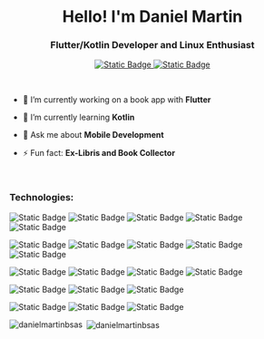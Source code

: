 <h1 align="center">Hello! I'm Daniel Martin</h1>
<h3 align="center">Flutter/Kotlin Developer and Linux Enthusiast</h3>

<p align="center">
  <a href="mailto:daniel.martin.bsas@gmail.com">
    <img alt="Static Badge" src="https://img.shields.io/badge/GMAIL-c71610?style=for-the-badge&logo=GMAIL&labelColor=black&color=c71610&link=daniel.martin.bsas%40gmail.com"> </a>
  <a href="https://www.linkedin.com/in/daniel-martin-machadinho/"> 
    <img alt="Static Badge" src="https://img.shields.io/badge/LINKEDIN-0077b5?style=for-the-badge&logo=LINKEDIN&logoColor=BLACK&labelColor=black"> </a>
</p>
<br>

- 🔭 I’m currently working on a book app with **Flutter**

- 🌱 I’m currently learning **Kotlin**

- 💬 Ask me about **Mobile Development**

- ⚡ Fun fact: **Ex-Libris and Book Collector**

<br>
<h3 align="left">Technologies:</h3>

![Static Badge](https://img.shields.io/badge/KOTLIN-B125EA?style=for-the-badge&logo=KOTLIN&logoColor=B125EA&labelColor=black) 
![Static Badge](https://img.shields.io/badge/ANDROID-3DDC84?style=for-the-badge&logo=android&logoColor=3DDC84&labelColor=black)
![Static Badge](https://img.shields.io/badge/DART-027DFD?style=for-the-badge&logo=DART&logoColor=027DFD&labelColor=black)
![Static Badge](https://img.shields.io/badge/FLUTTER-0553B1?style=for-the-badge&logo=flutter&logoColor=0553B1&labelColor=black)
![Static Badge](https://img.shields.io/badge/POSTMAN-ef5b25?style=for-the-badge&logo=POSTMAN&logoColor=ef5b25&labelColor=black)

![Static Badge](https://img.shields.io/badge/VSCODE-0078d7?style=for-the-badge&logo=VISUAL%20STUDIO%20CODE&logoColor=0078d7&labelColor=black)
![Static Badge](https://img.shields.io/badge/ANDROID%20STUDIO-3DDC84?style=for-the-badge&logo=ANDROID%20STUDIO&logoColor=3DDC84&labelColor=black)
![Static Badge](https://img.shields.io/badge/PYCHARM-333333?style=for-the-badge&logo=pycharm&logoColor=white&labelColor=black)
![Static Badge](https://img.shields.io/badge/GIT-f1502f?style=for-the-badge&logo=GIT&logoColor=f1502f&labelColor=black)
![Static Badge](https://img.shields.io/badge/GITHUB-4078c0?style=for-the-badge&logo=GITHUB&logoColor=4078c0&labelColor=black)

![Static Badge](https://img.shields.io/badge/LINUX-333333?style=for-the-badge&logo=LINUX&logoColor=white&labelColor=black)
![Static Badge](https://img.shields.io/badge/DOCKER-0db7ed?style=for-the-badge&logo=DOCKER&logoColor=0db7ed&labelColor=black)
![Static Badge](https://img.shields.io/badge/ANSIBLE-cc0000?style=for-the-badge&logo=ANSIBLE&logoColor=cc0000&labelColor=black)
![Static Badge](https://img.shields.io/badge/BASH-333333?style=for-the-badge&logo=gnubash&logoColor=WHITE&labelColor=black)

![Static Badge](https://img.shields.io/badge/PYTHON-4584b6?style=for-the-badge&logo=PYTHON&logoColor=4584b6&labelColor=black)
![Static Badge](https://img.shields.io/badge/POWER%20BI-F2C811?style=for-the-badge&logo=powerbi&logoColor=%23F2C811&labelColor=black)
![Static Badge](https://img.shields.io/badge/MYSQL-f29111?style=for-the-badge&logo=MYSQL&logoColor=f29111&labelColor=black)

![Static Badge](https://img.shields.io/badge/JAVA%20SCRIPT-f7df1e?style=for-the-badge&logo=javascript&logoColor=f7df1e&labelColor=black)
![Static Badge](https://img.shields.io/badge/HTML5-e34f26?style=for-the-badge&logo=HTML5&logoColor=e34f26&labelColor=black)
![Static Badge](https://img.shields.io/badge/CSS3-333333?style=for-the-badge&logo=css3&logoColor=WHITE&labelColor=black)


<p><img align="left" src="https://github-readme-stats.vercel.app/api/top-langs?username=danielmartinbsas&show_icons=true&locale=en&layout=compact" alt="danielmartinbsas" /></p>

<p>&nbsp;<img align="center" src="https://github-readme-stats.vercel.app/api?username=danielmartinbsas&show_icons=true&locale=en" alt="danielmartinbsas" /></p>
